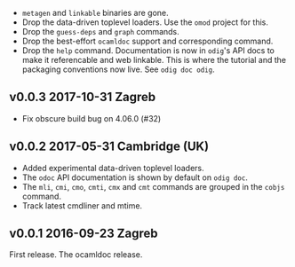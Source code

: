 
- `metagen` and `linkable` binaries are gone.
- Drop the data-driven toplevel loaders. Use the `omod` project for this.
- Drop the `guess-deps` and `graph` commands.
- Drop the best-effort `ocamldoc` support and corresponding command.
- Drop the `help` command. Documentation is now in `odig`'s API docs
  to make it referencable and web linkable. This is where the tutorial and
  the packaging conventions now live. See `odig doc odig`.

v0.0.3 2017-10-31 Zagreb
------------------------

- Fix obscure build bug on 4.06.0 (#32)

v0.0.2 2017-05-31 Cambridge (UK)
--------------------------------

- Added experimental data-driven toplevel loaders.
- The `odoc` API documentation is shown by default on `odig doc`.
- The `mli`, `cmi`, `cmo`, `cmti`, `cmx` and `cmt` commands are grouped in
  the `cobjs` command.
- Track latest cmdliner and mtime.

v0.0.1 2016-09-23 Zagreb
------------------------

First release. The ocamldoc release.
